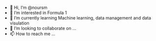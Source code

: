 - 👋 Hi, I’m @noursm
- 👀 I’m interested in Formula 1
- 🌱 I’m currently learning Machine learning, data management and data visulation
- 💞️ I’m looking to collaborate on ...
- 📫 How to reach me ...

<!---
noursm/noursm is a ✨ special ✨ repository because its `README.md` (this file) appears on your GitHub profile.
You can click the Preview link to take a look at your changes.
--->

